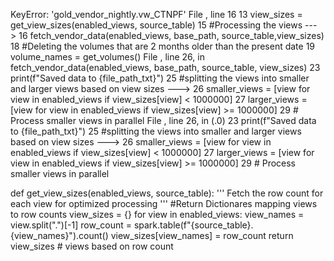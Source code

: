 KeyError: 'gold_vendor_nightly.vw_CTNPF'
File <command-4178529555361027>, line 16
     13 view_sizes = get_view_sizes(enabled_views, source_table)
     15 #Processing the views
---> 16 fetch_vendor_data(enabled_views, base_path, source_table,view_sizes)
     18 #Deleting the volumes that are 2 months older than the present date
     19 volume_names = get_volumes()
File <command-4178529555361026>, line 26, in fetch_vendor_data(enabled_views, base_path, source_table, view_sizes)
     23         print(f"Saved data to {file_path_txt}")
     25 #splitting the views into smaller and larger views based on view sizes
---> 26 smaller_views = [view for view in enabled_views if view_sizes[view] < 1000000]
     27 larger_views = [view for view in enabled_views if view_sizes[view] >= 1000000]
     29 # Process smaller views in parallel
File <command-4178529555361026>, line 26, in <listcomp>(.0)
     23         print(f"Saved data to {file_path_txt}")
     25 #splitting the views into smaller and larger views based on view sizes
---> 26 smaller_views = [view for view in enabled_views if view_sizes[view] < 1000000]
     27 larger_views = [view for view in enabled_views if view_sizes[view] >= 1000000]
     29 # Process smaller views in parallel



def get_view_sizes(enabled_views, source_table):
  '''
  Fetch the row count for each view for optimized processing
  '''
  #Return Dictionares mapping views to row counts
  view_sizes = {}
  for view in enabled_views:
    view_names = view.split(".")[-1]
    row_count = spark.table(f"{source_table}.{view_names}").count()
    view_sizes[view_names] = row_count
  return view_sizes # views based on row count
